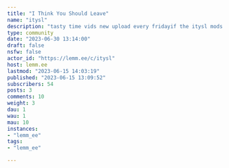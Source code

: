 ```yaml
---
title: "I Think You Should Leave" 
name: "itysl"
description: "tasty time vids new upload every fridayif the itysl mods from reddit see this, im happy to give you the keys. i don't know what any of this shit is and im fucking scared"
type: community
date: "2023-06-30 13:14:00"
draft: false
nsfw: false
actor_id: "https://lemm.ee/c/itysl"
host: lemm.ee
lastmod: "2023-06-15 14:03:19"
published: "2023-06-15 13:09:52"
subscribers: 54
posts: 3
comments: 10
weight: 3
dau: 1
wau: 1
mau: 10
instances:
- "lemm_ee"
tags: 
- "lemm_ee"

---
```

